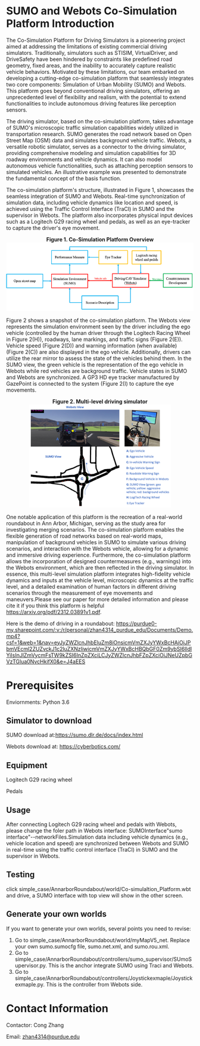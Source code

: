 # SUMO and Webots Co-Simulation Platform Introduction
The Co-Simulation Platform for Driving Simulators is a pioneering project aimed at addressing the limitations of existing commercial driving simulators. Traditionally, simulators such as STISIM, VirtualDriver, and DriveSafety have been hindered by constraints like predefined road geometry, fixed areas, and the inability to accurately capture realistic vehicle behaviors. Motivated by these limitations, our team embarked on developing a cutting-edge co-simulation platform that seamlessly integrates two core components: Simulation of Urban Mobility (SUMO) and Webots. This platform goes beyond conventional driving simulators, offering an unprecedented level of flexibility and realism, with the potential to extend functionalities to include autonomous driving features like perception sensors.

The driving simulator, based on the co-simulation platform, takes advantage of SUMO's microscopic traffic simulation capabilities widely utilized in transportation research. SUMO generates the road network based on Open Street Map (OSM) data and simulates background vehicle traffic. Webots, a versatile robotic simulator, serves as a connector to the driving simulator, providing comprehensive modeling and simulation capabilities for 3D roadway environments and vehicle dynamics. It can also model autonomous vehicle functionalities, such as attaching perception sensors to simulated vehicles. An illustrative example was presented to demonstrate the fundamental concept of the basis function.

The co-simulation platform's structure, illustrated in Figure 1, showcases the seamless integration of SUMO and Webots. Real-time synchronization of simulation data, including vehicle dynamics like location and speed, is achieved using the Traffic Control Interface (TraCI) in SUMO and the supervisor in Webots. The platform also incorporates physical input devices such as a Logitech G29 racing wheel and pedals, as well as an eye-tracker to capture the driver's eye movement. 

<p align="center">
  <b>Figure 1. Co-Simulation Platform Overview</b>
  <br>
  <img src="https://github.com/zhangcong0315/SUMO-and-Webots-co-simulation-platform/blob/main/Picture1.png" alt="Co-Simulation Platform Overview">
</p>

Figure 2 shows a snapshot of the co-simulation platform. The Webots view represents the simulation environment seen by the driver including the ego vehicle (controlled by the human driver through the Logitech Racing Wheel in Figure 2(H)), roadways, lane markings, and traffic signs (Figure 2(E)). Vehicle speed (Figure 2(D)) and warning information (when available) (Figure 2(C)) are also displayed in the ego vehicle. Additionally, drivers can utilize the rear mirror to assess the state of the vehicles behind them. In the SUMO view, the green vehicle is the representation of the ego vehicle in Webots while red vehicles are background traffic. Vehicle states in SUMO and Webots are synchronized.  A GP3 HD eye tracker manufactured by GazePoint is connected to the system (Figure 2(I) to capture the eye movements.

<p align="center">
  <b>Figure 2. Multi-level driving simulator</b>
  <br>
  <img src="https://github.com/zhangcong0315/SUMO-and-Webots-co-simulation-platform/blob/main/Picture2.png" alt="Co-Simulation Platform Overview">
</p>


One notable application of this platform is the recreation of a real-world roundabout in Ann Arbor, Michigan, serving as the study area for investigating merging scenarios. The co-simulation platform enables the flexible generation of road networks based on real-world maps, manipulation of background vehicles in SUMO to simulate various driving scenarios, and interaction with the Webots vehicle, allowing for a dynamic and immersive driving experience.  Furthermore, the co-simulation platform allows the incorporation of designed countermeasures (e.g., warnings) into the Webots environment, which are then reflected in the driving simulator. In essence, this multi-level simulation platform integrates high-fidelity vehicle dynamics and inputs at the vehicle level, microscopic dynamics at the traffic level, and a detailed examination of human factors in different driving scenarios through the measurement of eye movements and maneuvers.Please see our paper for more detailed information and please cite it if you think this platform is helpful https://arxiv.org/pdf/2312.03891v1.pdf.

Here is the demo of driving in a roundabout: https://purdue0-my.sharepoint.com/:v:/r/personal/zhan4314_purdue_edu/Documents/Demo.mp4?csf=1&web=1&nav=eyJyZWZlcnJhbEluZm8iOnsicmVmZXJyYWxBcHAiOiJPbmVEcml2ZUZvckJ1c2luZXNzIiwicmVmZXJyYWxBcHBQbGF0Zm9ybSI6IldlYiIsInJlZmVycmFsTW9kZSI6InZpZXciLCJyZWZlcnJhbFZpZXciOiJNeUZpbGVzTGlua0NvcHkifX0&e=J4aEES

# Prerequisites
Enviornments: Python 3.6

## Simulator to download
SUMO download at:https://sumo.dlr.de/docs/index.html

Webots download at: https://cyberbotics.com/

## Equipment
Logitech G29 racing wheel

Pedals


## Usage
After connecting Logitech G29 racing wheel and pedals with Webots, please change the foler path in Webots interface: SUMOInterface"sumo interface"--networkFiles.Simulation data including vehicle dynamics (e.g., vehicle location and speed) are synchronized between Webots and SUMO in real-time using the traffic control interface (TraCI) in SUMO and the supervisor in Webots.

## Testing
click simple_case/AnnarborRoundabout/world/Co-simulaltion_Platform.wbt and drive, a SUMO interface with top view will show in the other screen.

## Generate your own worlds
If you want to generate your own worlds, several points you need to revise:
1. Go to simple_case/AnnarborRoundabout/world/myMapV5_net. Replace your own sumo.sumocfg file, sumo.net.xml, and sumo.rou.xml.
2. Go to simple_case/AnnarborRoundabout/controllers/sumo_supervisor/SUmoSupervisor.py. This is the anchor integrate SUMO using Traci and Webots.
3. Go to simple_case/AnnarborRoundabout/controllers/Joystickexmaple/Joystickexmaple.py. This is the controller from Webots side.


# Contact Information
Contactor: Cong Zhang

Email: zhan4314@purdue.edu

